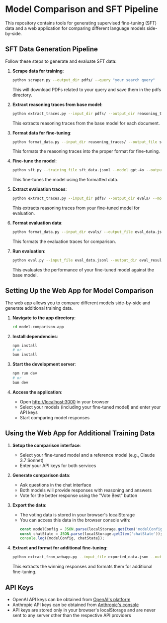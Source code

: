 # Model Comparison and SFT Pipeline

This repository contains tools for generating supervised fine-tuning (SFT) data and a web application for comparing different language models side-by-side.

## SFT Data Generation Pipeline

Follow these steps to generate and evaluate SFT data:

1. **Scrape data for training**:
   ```bash
   python scraper.py --output_dir pdfs/ --query "your search query"
   ```
   This will download PDFs related to your query and save them in the pdfs directory.

2. **Extract reasoning traces from base model**:
   ```bash
   python extract_traces.py --input_dir pdfs/ --output_dir reasoning_traces/ --model gpt-4o
   ```
   This extracts reasoning traces from the base model for each document.

3. **Format data for fine-tuning**:
   ```bash
   python format_data.py --input_dir reasoning_traces/ --output_file sft_data.jsonl
   ```
   This formats the reasoning traces into the proper format for fine-tuning.

4. **Fine-tune the model**:
   ```bash
   python sft.py --training_file sft_data.jsonl --model gpt-4o --output_dir models/
   ```
   This fine-tunes the model using the formatted data.

5. **Extract evaluation traces**:
   ```bash
   python extract_traces.py --input_dir pdfs/ --output_dir evals/ --model models/your-fine-tuned-model --eval_mode
   ```
   This extracts reasoning traces from your fine-tuned model for evaluation.

6. **Format evaluation data**:
   ```bash
   python format_data.py --input_dir evals/ --output_file eval_data.jsonl --eval_mode
   ```
   This formats the evaluation traces for comparison.

7. **Run evaluation**:
   ```bash
   python eval.py --input_file eval_data.jsonl --output_dir eval_results/
   ```
   This evaluates the performance of your fine-tuned model against the base model.

## Setting Up the Web App for Model Comparison

The web app allows you to compare different models side-by-side and generate additional training data.

1. **Navigate to the app directory**:
   ```bash
   cd model-comparison-app
   ```

2. **Install dependencies**:
   ```bash
   npm install
   # or
   bun install
   ```

3. **Start the development server**:
   ```bash
   npm run dev
   # or
   bun dev
   ```

4. **Access the application**:
   - Open [http://localhost:3000](http://localhost:3000) in your browser
   - Select your models (including your fine-tuned model) and enter your API keys
   - Start comparing model responses

## Using the Web App for Additional Training Data

1. **Setup the comparison interface**:
   - Select your fine-tuned model and a reference model (e.g., Claude 3.7 Sonnet)
   - Enter your API keys for both services

2. **Generate comparison data**:
   - Ask questions in the chat interface
   - Both models will provide responses with reasoning and answers
   - Vote for the better response using the "Vote Best" button

3. **Export the data**:
   - The voting data is stored in your browser's localStorage
   - You can access this data in the browser console with:
     ```javascript
     const modelConfig = JSON.parse(localStorage.getItem('modelConfig'));
     const chatState = JSON.parse(localStorage.getItem('chatState'));
     console.log({modelConfig, chatState});
     ```

4. **Extract and format for additional fine-tuning**:
   ```bash
   python extract_from_webapp.py --input_file exported_data.json --output_file additional_sft_data.jsonl
   ```
   This extracts the winning responses and formats them for additional fine-tuning.

## API Keys

- OpenAI API keys can be obtained from [OpenAI's platform](https://platform.openai.com/api-keys)
- Anthropic API keys can be obtained from [Anthropic's console](https://console.anthropic.com/)
- API keys are stored only in your browser's localStorage and are never sent to any server other than the respective API providers

